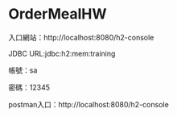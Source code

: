 # OrderMealHW

入口網站：http://localhost:8080/h2-console

JDBC URL:jdbc:h2:mem:training

帳號：sa

密碼：12345

postman入口：http://localhost:8080/h2-console
